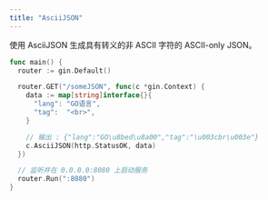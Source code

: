 ```yaml
---
title: "AsciiJSON"
---
```


使用 AsciiJSON 生成具有转义的非 ASCII 字符的 ASCII-only JSON。

```go
func main() {
  router := gin.Default()

  router.GET("/someJSON", func(c *gin.Context) {
    data := map[string]interface{}{
      "lang": "GO语言",
      "tag":  "<br>",
    }

    // 输出 : {"lang":"GO\u8bed\u8a00","tag":"\u003cbr\u003e"}
    c.AsciiJSON(http.StatusOK, data)
  })

  // 监听并在 0.0.0.0:8080 上启动服务
  router.Run(":8080")
}
```
